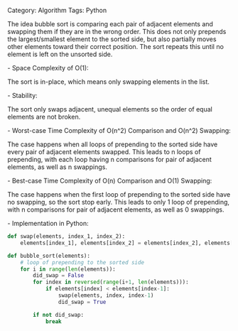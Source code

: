 Category: Algorithm
Tags: Python

The idea bubble sort is comparing each pair of adjacent elements and swapping them if they are in the wrong order. This does not only prepends the largest/smallest element to the sorted side, but also partially moves other elements toward their correct position. The sort repeats this until no element is left on the unsorted side.

\- Space Complexity of O(1):

The sort is in-place, which means only swapping elements in the list.

\- Stability:

The sort only swaps adjacent, unequal elements so the order of equal elements are not broken.

\- Worst-case Time Complexity of O(n^2) Comparison and O(n^2) Swapping:

The case happens when all loops of prepending to the sorted side have every pair of adjacent elements swapped. This leads to n loops of prepending, with each loop having n comparisons for pair of adjacent elements, as well as n swappings.

\- Best-case Time Complexity of O(n) Comparison and O(1) Swapping:

The case happens when the first loop of prepending to the sorted side have no swapping, so the sort stop early. This leads to only 1 loop of prepending, with n comparisons for pair of adjacent elements, as well as 0 swappings.

\- Implementation in Python:

```python
def swap(elements, index_1, index_2):
    elements[index_1], elements[index_2] = elements[index_2], elements[index_1]

def bubble_sort(elements):
    # loop of prepending to the sorted side
    for i in range(len(elements)):
        did_swap = False
        for index in reversed(range(i+1, len(elements))):
            if elements[index] < elements[index-1]:
                swap(elements, index, index-1)
                did_swap = True

        if not did_swap:
            break
```
